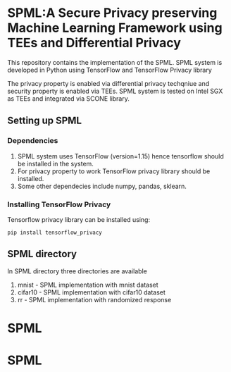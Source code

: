 # SPML:A Secure Privacy preserving Machine Learning Framework using TEEs and Differential Privacy

This repository contains the implementation of the SPML. SPML system is developed 
in Python using TensorFlow and TensorFlow Privacy library

The privacy property is enabled via differential privacy techqniue and security property is enabled via TEEs.
SPML system is tested on Intel SGX as TEEs and integrated via SCONE library.

## Setting up SPML

### Dependencies

1. SPML system uses TensorFlow (version=1.15) hence tensorflow should be installed in the system.
2. For privacy property to work TensorFlow privacy library should be installed.
3. Some other dependecies include numpy, pandas, sklearn.

### Installing TensorFlow Privacy
Tensorflow privacy library can be installed using:

```
pip install tensorflow_privacy
```

## SPML directory
In SPML directory three directories are available
1. mnist - SPML implementation with mnist dataset 
2. cifar10 - SPML implementation with cifar10 dataset 
3. rr - SPML implementation with randomized response 


# SPML
# SPML
